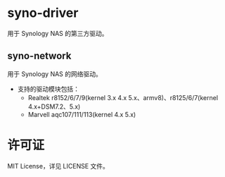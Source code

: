# syno-driver
  用于 Synology NAS 的第三方驱动。

## syno-network
  用于 Synology NAS 的网络驱动。

  * 支持的驱动模块包括：
    * Realtek r8152/6/7/9(kernel 3.x 4.x 5.x、armv8)、r8125/6/7(kernel 4.x+DSM7.2、5.x)
    * Marvell aqc107/111/113(kernel 4.x 5.x)

# 许可证
MIT License，详见 LICENSE 文件。